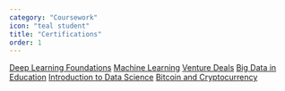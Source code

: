 ```yaml
---
category: "Coursework"
icon: "teal student"
title: "Certifications"
order: 1
---
```

<div class="ui bulleted link list">
  <a class="item" href="https://www.udacity.com/course/deep-learning-nanodegree--nd101" target="_blank">Deep Learning Foundations</a>
  <a class="item" href="https://www.coursera.org/learn/machine-learning" target="_blank">Machine Learning</a>
  <a class="item" href="https://venturedeals.techstars.com" target="_blank">Venture Deals</a>
  <a class="item" href="http://www.columbia.edu/~rsb2162/bigdataeducation.html" target="_blank">Big Data in Education</a>
  <a class="item" href="https://www.coursera.org/course/datasci" target="_blank">Introduction to Data Science</a>
  <a class="item" href="https://www.coursera.org/course/bitcointech" target="_blank">Bitcoin and Cryptocurrency</a>
</div>
